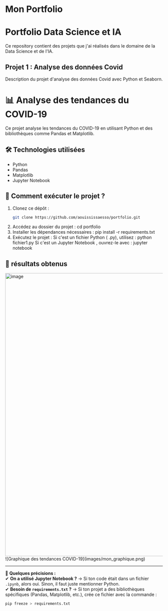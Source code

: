 # Mon Portfolio
# Portfolio Data Science et IA
Ce repository contient des projets que j'ai réalisés dans le domaine de la Data Science et de l'IA.

## Projet 1 : Analyse des données Covid
Description du projet d'analyse des données Covid avec Python et Seaborn.
# 📊 Analyse des tendances du COVID-19  

Ce projet analyse les tendances du COVID-19 en utilisant Python et des bibliothèques comme Pandas et Matplotlib.  

## 🛠 Technologies utilisées  
- Python  
- Pandas  
- Matplotlib  
- Jupyter Notebook  

## 🚀 Comment exécuter le projet ?  
1. Clonez ce dépôt :  
   ```bash
   git clone https://github.com/aouississaesso/portfolio.git
2. Accédez au dossier du projet :
   cd portfolio
3. Installer les dépendances nécessaires :
    pip install -r requirements.txt
4. Exécutez le projet :
Si c'est un fichier Python ( .py), utilisez : 
    python fichier1.py
 Si c'est un Jupyter Notebook , ouvrez-le avec :
    jupyter notebook
## 🚀 résultats obtenus 
<img width="905" alt="image" src="https://github.com/user-attachments/assets/2e3092fd-ceed-40e4-ae9f-d795169c0284" /> 
![Graphique des tendances COVID-19](images/mon_graphique.png)

---

🔹 **Quelques précisions :**  
✔ **On a utilisé Jupyter Notebook ?** → Si ton code était dans un fichier `.ipynb`, alors oui. Sinon, il faut juste mentionner Python.  
✔ **Besoin de `requirements.txt` ?** → Si ton projet a des bibliothèques spécifiques (Pandas, Matplotlib, etc.), crée ce fichier avec la commande :  
   ```bash
   pip freeze > requirements.txt


